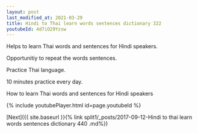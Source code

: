 ```yaml
---
layout: post
last_modified_at: 2021-03-29
title: Hindi to Thai learn words sentences dictionary 322 
youtubeId: 4d7iO29Yzsw
---
```

 
 
Helps to learn Thai words and sentences for Hindi speakers.

Opportunitiy to repeat the words sentences. 

Practice Thai language. 
 
10 minutes practice every day. 
 
How to learn Thai words and sentences for Hindi speakers 
 
{% include youtubePlayer.html id=page.youtubeId %}
 
 
[Next]({{ site.baseurl }}{% link  split1/_posts/2017-09-12-Hindi to thai learn words sentences dictionary 440 .md%})
 
